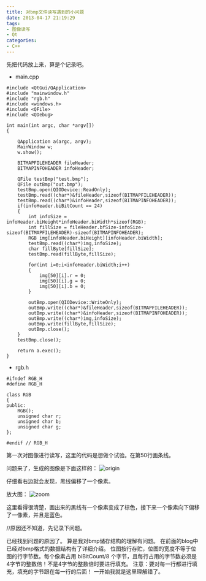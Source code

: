```yaml
---
title: 对bmp文件读写遇到的小问题
date: 2013-04-17 21:19:29
tags:
- 图像读写
- Qt
categories:
- C++
---
```



先把代码放上来，算是个记录吧。
<!--more-->

- main.cpp
```
#include <QtGui/QApplication>
#include "mainwindow.h"
#include "rgb.h"
#include <windows.h>
#include <QFile>
#include <QDebug>

int main(int argc, char *argv[])
{

    QApplication a(argc, argv);
    MainWindow w;
    w.show();

    BITMAPFILEHEADER fileHeader;
    BITMAPINFOHEADER infoHeader;

    QFile testBmp("test.bmp");
    QFile outBmp("out.bmp");
    testBmp.open(QIODevice::ReadOnly);
    testBmp.read((char*)&fileHeader,sizeof(BITMAPFILEHEADER));
    testBmp.read((char*)&infoHeader,sizeof(BITMAPINFOHEADER));
    if(infoHeader.biBitCount == 24)
    {
        int infoSize = infoHeader.biHeight*infoHeader.biWidth*sizeof(RGB);
        int fillSize = fileHeader.bfSize-infoSize-sizeof(BITMAPFILEHEADER)-sizeof(BITMAPINFOHEADER);
        RGB img[infoHeader.biHeight][infoHeader.biWidth];
        testBmp.read((char*)img,infoSize);
        char fillByte[fillSize];
        testBmp.read(fillByte,fillSize);

        for(int i=0;i<infoHeader.biWidth;i++)
        {
            img[50][i].r = 0;
            img[50][i].g = 0;
            img[50][i].b = 0;
        }

        outBmp.open(QIODevice::WriteOnly);
        outBmp.write((char*)&fileHeader,sizeof(BITMAPFILEHEADER));
        outBmp.write((char*)&infoHeader,sizeof(BITMAPINFOHEADER));
        outBmp.write((char*)img,infoSize);
        outBmp.write(fillByte,fillSize);
        outBmp.close();
    }
    testBmp.close();
    
    return a.exec();
}
```

- rgb.h
```
#ifndef RGB_H
#define RGB_H

class RGB
{
public:
    RGB();
    unsigned char r;
    unsigned char b;
    unsigned char g;
};

#endif // RGB_H
```

第一次对图像进行读写，这里的代码是想做个试验。在第50行画条线。

问题来了，生成的图像是下面这样的：
![origin](origin.jpg)

仔细看右边就会发现，黑线偏移了一个像素。

放大图：
![zoom](zoom.png)


这里看得很清楚，画出来的黑线有一个像素变成了棕色，接下来一个像素向下偏移了一像素，并且是蓝色。

//原因还不知道，先记录下问题。

已经找到问题的原因了。
算是我对bmp储存结构的理解有问题。
在前面的blog中已经对bmp格式的数据结构有了详细介绍。
位图按行存贮，位图的宽度不等于位图的行字节数。每个像素占用 biBitCount/8 个字节，且每行占用的字节数必须是4字节的整数倍！不是4字节的整数倍时要进行填充。
注意：要对每一行都进行填充，填充的字节跟在每一行的后面！ 一开始我就是这里理解错了。
